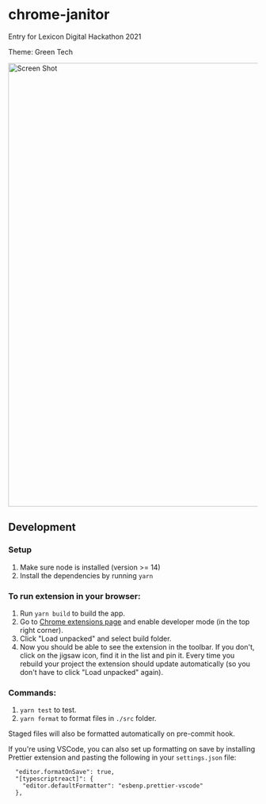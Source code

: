 # chrome-janitor

Entry for Lexicon Digital Hackathon 2021

Theme: Green Tech

<img width="896" alt="Screen Shot" src="https://user-images.githubusercontent.com/34414677/146991685-e3460497-300b-456f-b60e-95fc0497ee78.png">

## Development

### Setup

1. Make sure node is installed (version >= 14)
2. Install the dependencies by running `yarn`

### To run extension in your browser:

1. Run `yarn build` to build the app.
2. Go to [Chrome extensions page](chrome://extensions/) and enable developer mode (in the top right corner).
3. Click "Load unpacked" and select build folder.
4. Now you should be able to see the extension in the toolbar. If you don't, click on the jigsaw icon, find it in the list and pin it.
   Every time you rebuild your project the extension should update automatically (so you don't have to click "Load unpacked" again).

### Commands:

1. `yarn test` to test.
2. `yarn format` to format files in `./src` folder.

Staged files will also be formatted automatically on pre-commit hook.

If you're using VSCode, you can also set up formatting on save by installing Prettier extension and pasting the following in your `settings.json` file:

```
  "editor.formatOnSave": true,
  "[typescriptreact]": {
    "editor.defaultFormatter": "esbenp.prettier-vscode"
  },
```
